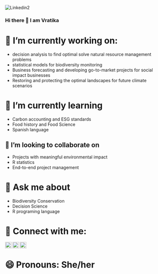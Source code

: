 
![Linkedin2](https://user-images.githubusercontent.com/32778613/140745763-32e38bf1-7f2a-467b-bb05-d4d08beff198.png)
### Hi there 👋 I am Vratika 


# 🔭 I’m currently working on:
 - decision analysis to find optimal solve natural resource management problems
 - statistical models for biodiversity monitoring
 - Business forecasting and developing go-to-market projects for social impact businesses
 - Restoring and protecting the optimal landscapes for future climate scenarios
# 🌱 I’m currently learning 
- Carbon accounting and ESG standards
- Food history and Food Science 
- Spanish language
## 👯 I’m looking to collaborate on 
- Projects with meaningful environmental impact
- R statistics
- End-to-end project management

# 💬 Ask me about 
- Biodiversity Conservation
- Decision Science
- R programing language 

# 🤝 Connect with me:
<a href= "mailto:chaudharyv@ufl.edu"><img align="left" src= "https://github.com/vratchaudhary/netifyportfolio/blob/7080048442c896673af9626b0e4ee7fa3605ec70/content/About/iu_2.png" width="21px"/></a> <a href= "https://www.linkedin.com/in/vratika-chaudhary/"><img align="left" src= "https://github.com/vratchaudhary/netifyportfolio/blob/b7d3fdd4032b38faa897a73068d2b4a3b48e7862/content/About/In-Blue-128@2x.png" width="21px"/></a> <a href= "https://www.vratikachaudhary.com/about/"><img align="left" src= "https://github.com/vratchaudhary/netifyportfolio/blob/7080048442c896673af9626b0e4ee7fa3605ec70/content/About/iu.jpg" width="21px"/></a>
</br>

# 😄 Pronouns: She/her


